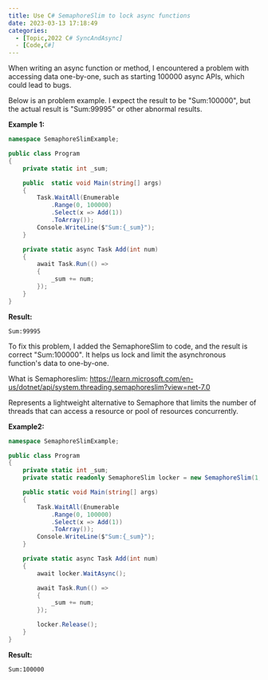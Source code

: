 ```yaml
---
title: Use C# SemaphoreSlim to lock async functions
date: 2023-03-13 17:18:49
categories:
  - [Topic,2022 C# SyncAndAsync]
  - [Code,C#] 
---
```

When writing an async function or method, I encountered a problem with accessing data one-by-one, such as starting 100000 async APIs, which could lead to bugs. 

Below is an problem example. I expect the result to be "Sum:100000", but the actual result is "Sum:99995" or other abnormal results.

**Example 1:**
```csharp
namespace SemaphoreSlimExample;

public class Program
{
    private static int _sum;

    public  static void Main(string[] args)
    {
        Task.WaitAll(Enumerable
            .Range(0, 100000)
            .Select(x => Add(1))
            .ToArray());
        Console.WriteLine($"Sum:{_sum}");
    }

    private static async Task Add(int num)
    {
        await Task.Run(() =>
        {
            _sum += num;
        });
    }
}

```
**Result:**
```
Sum:99995
```


To fix this problem, I added the SemaphoreSlim to code, and the result is correct  "Sum:100000".
It helps us lock and limit the asynchronous function's data to one-by-one. 

What is Semaphoreslim:
https://learn.microsoft.com/en-us/dotnet/api/system.threading.semaphoreslim?view=net-7.0

Represents a lightweight alternative to Semaphore that limits the number of threads that can access a resource or pool of resources concurrently.


**Example2:**
```csharp
namespace SemaphoreSlimExample;

public class Program
{
    private static int _sum;
    private static readonly SemaphoreSlim locker = new SemaphoreSlim(1, 1);

    public static void Main(string[] args)
    {
        Task.WaitAll(Enumerable
            .Range(0, 100000)
            .Select(x => Add(1))
            .ToArray());
        Console.WriteLine($"Sum:{_sum}");
    }

    private static async Task Add(int num)
    {
        await locker.WaitAsync();

        await Task.Run(() =>
        {
            _sum += num;
        });

        locker.Release();
    }
}

```
**Result:**
```
Sum:100000
```
